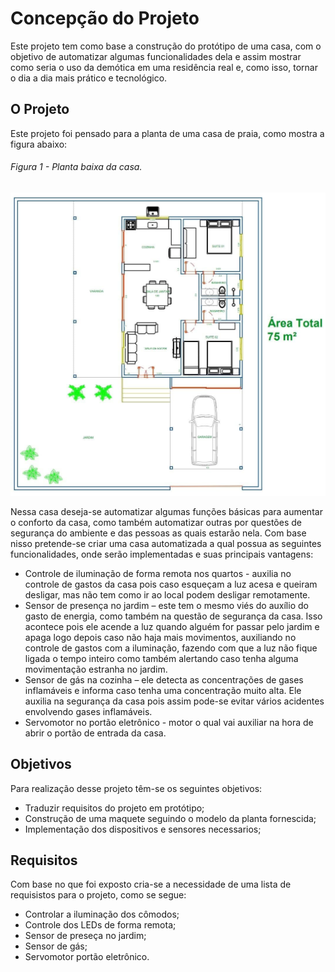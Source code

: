 # Concepção do Projeto 

Este projeto tem como base a construção do protótipo de uma casa, com o objetivo de automatizar algumas funcionalidades dela e assim mostrar como seria o uso da demótica em uma residência real e, como isso, tornar o dia a dia mais prático e tecnológico.

## O Projeto

Este projeto foi pensado para a planta de uma casa de praia, como mostra a figura abaixo:

###### Figura 1 - Planta baixa da casa.
![Figura 1: Planta baixa da casa.](./figuras/Planta_baixa_PI2.jpg)

Nessa casa deseja-se automatizar algumas funções básicas para aumentar o conforto da casa, como também automatizar outras por questões de segurança do ambiente e das pessoas as quais estarão nela. Com base nisso pretende-se criar uma casa automatizada a qual possua as seguintes funcionalidades, onde serão implementadas e suas principais vantagens:

* Controle de iluminação de forma remota nos quartos - auxilia no controle de gastos da casa pois caso esqueçam a luz acesa e queiram desligar, mas não tem como ir ao local podem desligar remotamente.
* Sensor de presença no jardim – este tem o mesmo viés do auxílio do gasto de energia, como também na questão de segurança da casa. Isso acontece pois ele acende a luz quando alguém for passar pelo jardim e apaga logo depois caso não haja mais movimentos, auxiliando no controle de gastos com a iluminação, fazendo com que a luz não fique ligada o tempo inteiro como também alertando caso tenha alguma movimentação estranha no jardim.
* Sensor de gás na cozinha – ele detecta as concentrações de gases inflamáveis e informa caso tenha uma concentração muito alta. Ele auxilia na segurança da casa pois assim pode-se evitar vários acidentes envolvendo gases inflamáveis.
* Servomotor no portão eletrônico - motor o qual vai auxiliar na  hora de abrir o portão de entrada da casa.

## Objetivos
Para realização desse projeto têm-se os seguintes objetivos:
* Traduzir requisitos do projeto em protótipo;
* Construção de uma maquete seguindo o modelo da planta fornescida;
* Implementação dos dispositivos e sensores necessarios;

## Requisitos

Com base no que foi exposto cria-se a necessidade de uma lista de requisistos para o projeto, como se segue:
 * Controlar a iluminação dos cômodos;
 * Controle dos LEDs de forma remota;
 * Sensor de preseça no jardim;
 * Sensor de gás;
 * Servomotor portão eletrônico.
